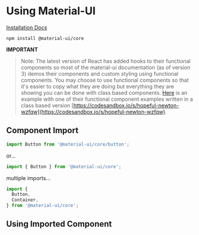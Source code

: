 # Using Material-UI

[Installation Docs](https://material-ui.com/getting-started/installation/)

```
npm install @material-ui/core
```

**IMPORTANT**

> Note: The latest version of React has added hooks to their functional components so most of the material-ui documentation (as of version 3) demos their components and custom styling using functional components. You may choose to use functional components so that it's easier to copy what they are doing but everything they are showing you can be done with class based components. [Here](https://codesandbox.io/s/hopeful-newton-wzfqw) is an example with one of their functional component examples written in a class based version [https://codesandbox.io/s/hopeful-newton-wzfqw](https://codesandbox.io/s/hopeful-newton-wzfqw).


## Component Import

```js
import Button from '@material-ui/core/button';
```

or...

```js
import { Button } from '@material-ui/core';
```

multiple imports...

```js
import {
  Button,
  Container,
} from '@material-ui/core';
```

## Using Imported Component

```js

```
